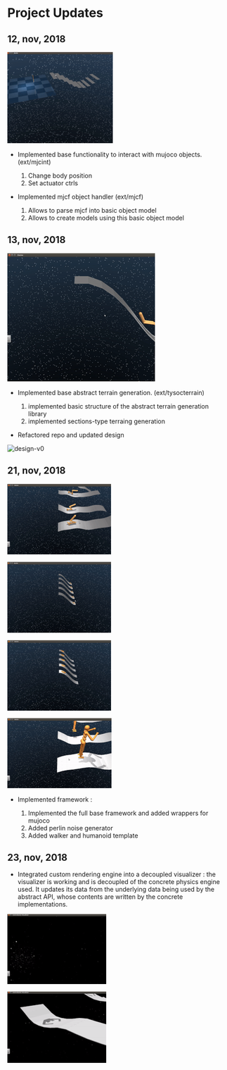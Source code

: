
# Project Updates

## 12, nov, 2018

![terrain-progress-1](../_imgs/gif_terrain_progress_1.gif)

* Implemented base functionality to interact with mujoco objects. (ext/mjcint)

    1. Change body position
    2. Set actuator ctrls

* Implemented mjcf object handler (ext/mjcf)

    1. Allows to parse mjcf into basic object model
    2. Allows to create models using this basic object model

## 13, nov, 2018

![terrain-progress-2](../_imgs/gif_terrain_progress_2.gif)

* Implemented base abstract terrain generation. (ext/tysocterrain)

    1. implemented basic structure of the abstract terrain generation library
    2. implemented sections-type terraing generation

* Refactored repo and updated design

![design-v0](../_imgs/img_tysoc_design_v0.jpg)

## 21, nov, 2018

![terrain-progress-3](../_imgs/gif_terrain_progress_3.gif)

![terrain-progress-4](../_imgs/gif_terrain_progress_4.gif)

![terrain-progress-5](../_imgs/gif_terrain_progress_5.gif)

![terrain-progress-6](../_imgs/gif_terrain_progress_6.gif)

* Implemented framework :

    1. Implemented the full base framework and added wrappers for mujoco
    2. Added perlin noise generator
    3. Added walker and humanoid template

## 23, nov, 2018

* Integrated custom rendering engine into a decoupled visualizer : the visualizer is working and is decoupled of the concrete physics engine used. It updates its data from the underlying data being used by the abstract API, whose contents are written by the concrete implementations.

![terrain-progress-7](../_imgs/gif_terrain_progress_7.gif)

![terrain-progress-8](../_imgs/gif_terrain_progress_8.gif)